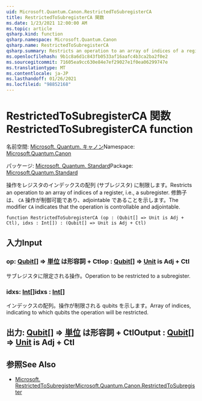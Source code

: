 ```yaml
---
uid: Microsoft.Quantum.Canon.RestrictedToSubregisterCA
title: RestrictedToSubregisterCA 関数
ms.date: 1/23/2021 12:00:00 AM
ms.topic: article
qsharp.kind: function
qsharp.namespace: Microsoft.Quantum.Canon
qsharp.name: RestrictedToSubregisterCA
qsharp.summary: Restricts an operation to an array of indices of a register, i.e., a subregister. The modifier `CA` indicates that the operation is controllable and adjointable.
ms.openlocfilehash: 9b1c8a6d1c843fb0533af16aafc4b3ca2ba2f0e2
ms.sourcegitcommit: 71605ea9cc630e84e7ef29027e1f0ea06299747e
ms.translationtype: MT
ms.contentlocale: ja-JP
ms.lasthandoff: 01/26/2021
ms.locfileid: "98852168"
---
```

# <a name="restrictedtosubregisterca-function"></a><span data-ttu-id="36fb8-102">RestrictedToSubregisterCA 関数</span><span class="sxs-lookup"><span data-stu-id="36fb8-102">RestrictedToSubregisterCA function</span></span>

<span data-ttu-id="36fb8-103">名前空間: [Microsoft. Quantum. キャノン](xref:Microsoft.Quantum.Canon)</span><span class="sxs-lookup"><span data-stu-id="36fb8-103">Namespace: [Microsoft.Quantum.Canon](xref:Microsoft.Quantum.Canon)</span></span>

<span data-ttu-id="36fb8-104">パッケージ: [Microsoft. Quantum. Standard](https://nuget.org/packages/Microsoft.Quantum.Standard)</span><span class="sxs-lookup"><span data-stu-id="36fb8-104">Package: [Microsoft.Quantum.Standard](https://nuget.org/packages/Microsoft.Quantum.Standard)</span></span>


<span data-ttu-id="36fb8-105">操作をレジスタのインデックスの配列 (サブレジスタ) に制限します。</span><span class="sxs-lookup"><span data-stu-id="36fb8-105">Restricts an operation to an array of indices of a register, i.e., a subregister.</span></span>
<span data-ttu-id="36fb8-106">修飾子は、 `CA` 操作が制御可能であり、adjointable であることを示します。</span><span class="sxs-lookup"><span data-stu-id="36fb8-106">The modifier `CA` indicates that the operation is controllable and adjointable.</span></span>

```qsharp
function RestrictedToSubregisterCA (op : (Qubit[] => Unit is Adj + Ctl), idxs : Int[]) : (Qubit[] => Unit is Adj + Ctl)
```


## <a name="input"></a><span data-ttu-id="36fb8-107">入力</span><span class="sxs-lookup"><span data-stu-id="36fb8-107">Input</span></span>

### <a name="op--qubit--unit--is-adj--ctl"></a><span data-ttu-id="36fb8-108">op: [Qubit](xref:microsoft.quantum.lang-ref.qubit)[] => [単位](xref:microsoft.quantum.lang-ref.unit)  は形容詞 + Ctl</span><span class="sxs-lookup"><span data-stu-id="36fb8-108">op : [Qubit](xref:microsoft.quantum.lang-ref.qubit)[] => [Unit](xref:microsoft.quantum.lang-ref.unit)  is Adj + Ctl</span></span>

<span data-ttu-id="36fb8-109">サブレジスタに限定される操作。</span><span class="sxs-lookup"><span data-stu-id="36fb8-109">Operation to be restricted to a subregister.</span></span>


### <a name="idxs--int"></a><span data-ttu-id="36fb8-110">idxs: [Int](xref:microsoft.quantum.lang-ref.int)[]</span><span class="sxs-lookup"><span data-stu-id="36fb8-110">idxs : [Int](xref:microsoft.quantum.lang-ref.int)[]</span></span>

<span data-ttu-id="36fb8-111">インデックスの配列。操作が制限される qubits を示します。</span><span class="sxs-lookup"><span data-stu-id="36fb8-111">Array of indices, indicating to which qubits the operation will be restricted.</span></span>



## <a name="output--qubit--unit--is-adj--ctl"></a><span data-ttu-id="36fb8-112">出力: [Qubit](xref:microsoft.quantum.lang-ref.qubit)[] => [単位](xref:microsoft.quantum.lang-ref.unit)  は形容詞 + Ctl</span><span class="sxs-lookup"><span data-stu-id="36fb8-112">Output : [Qubit](xref:microsoft.quantum.lang-ref.qubit)[] => [Unit](xref:microsoft.quantum.lang-ref.unit)  is Adj + Ctl</span></span>



## <a name="see-also"></a><span data-ttu-id="36fb8-113">参照</span><span class="sxs-lookup"><span data-stu-id="36fb8-113">See Also</span></span>

- [<span data-ttu-id="36fb8-114">Microsoft. RestrictedToSubregister</span><span class="sxs-lookup"><span data-stu-id="36fb8-114">Microsoft.Quantum.Canon.RestrictedToSubregister</span></span>](xref:Microsoft.Quantum.Canon.RestrictedToSubregister)